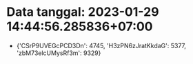 # Data tanggal: 2023-01-29 14:44:56.285836+07:00

* {'CSrP9UVEGcPCD3Dn': 4745, 'H3zPN6zJratKkdaG': 5377, 'zbM73elcUMysRf3m': 9329}
